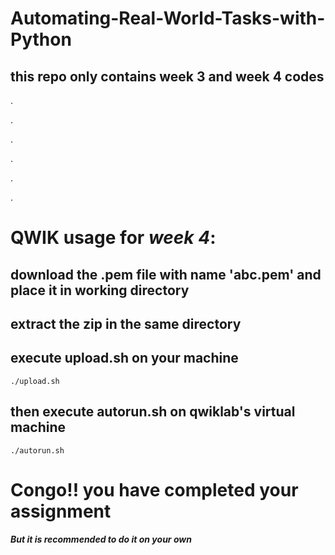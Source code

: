 # Automating-Real-World-Tasks-with-Python

## this repo only contains week 3 and week 4 codes

.

.

.

.

.

.


# QWIK usage for *week 4*:
 
## download the .pem file with name 'abc.pem' and place it in working directory

## extract the zip in the same directory

## execute upload.sh on your machine

`./upload.sh`

## then execute autorun.sh on qwiklab's virtual machine

`./autorun.sh`

# Congo!! you have completed your assignment
##### But it is recommended to do it on your own
